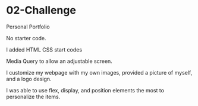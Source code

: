 # 02-Challenge
Personal Portfolio 

No starter code. 

I added HTML CSS start codes

Media Query to allow an adjustable screen. 

I customize my webpage with my own images, provided a picture of myself, and a logo design. 

I was able to use flex, display, and position elements the most to personalize the items. 
